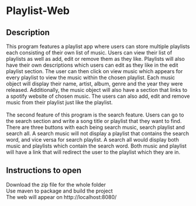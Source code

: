 # Playlist-Web

## Description
This program features a playlist app where users can store multiple playlists each consisting of their own list of music. Users can view their list of playlists as well as add, edit or remove them as they like. Playlists will also have their own descriptions which users can edit as they like in the edit playlist section. The user can then click on view music which appears for every playlist to view the music within the chosen playlist. Each music object will display their name, artist, album, genre and the year they were released. Additionally, the music object will also have a section that links to a spotify website of chosen music. The users can also add, edit and remove music from their playlist just like the playlist. <br /><br />
The second feature of this program is the search feature. Users can go to the search section and write a song title or playlist that they want to find. There are three buttons with each being search music, search playlist and search all. A search music will not display a playlist that contains the search word, and vice versa for search playlist. A search all would display both music and playlists which contain the search word. Both music and playlist will have a link that will redirect the user to the playlist which they are in.

## Instructions to open
Download the zip file for the whole folder <br />
Use maven to package and build the project <br />
The web will appear on http://localhost:8080/
